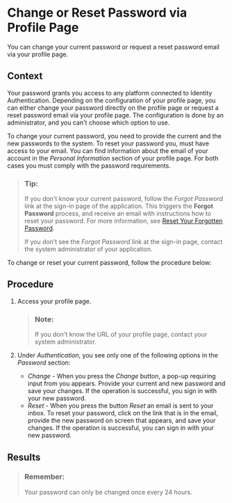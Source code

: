 <!-- loio3291dd31325348bbb05908bdbe2532e1 -->

# Change or Reset Password via Profile Page

You can change your current password or request a reset password email via your profile page.



## Context

Your password grants you access to any platform connected to Identity Authentication. Depending on the configuration of your profile page, you can either change your password directly on the profile page or request a reset password email via your profile page. The configuration is done by an administrator, and you can't choose which option to use.

To change your current password, you need to provide the current and the new passwords to the system. To reset your password you, must have access to your email. You can find information about the email of your account in the *Personal Information* section of your profile page. For both cases you must comply with the password requirements.

> ### Tip:  
> If you don't know your current password, follow the *Forgot Password* link at the sign-in page of the application. This triggers the **Forgot Password** process, and receive an email with instructions how to reset your password. For more information, see [Reset Your Forgotten Password](reset-your-forgotten-password-c821f3f.md).
> 
> If you don’t see the *Forgot Password* link at the sign-in page, contact the system administrator of your application.

To change or reset your current password, follow the procedure below:



## Procedure

1.  Access your profile page.

    > ### Note:  
    > If you don't know the URL of your profile page, contact your system administrator.

2.  Under *Authentication*, you see only one of the following options in the *Password* section:

    -   *Change* - When you press the *Change* button, a pop-up requiring input from you appears. Provide your current and new password and save your changes. If the operation is successful, you sign in with your new password.
    -   *Reset* - When you press the button *Reset* an email is sent to your inbox. To reset your password, click on the link that is in the email, provide the new password on screen that appears, and save your changes. If the operation is successful, you can sign in with your new password.




## Results

> ### Remember:  
> Your password can only be changed once every 24 hours.

